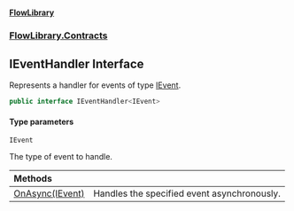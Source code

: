 #### [FlowLibrary](FlowLibrary.md 'FlowLibrary')
### [FlowLibrary.Contracts](FlowLibrary.Contracts.md 'FlowLibrary.Contracts')

## IEventHandler<IEvent> Interface

Represents a handler for events of type [IEvent](IEventHandler_IEvent_.md#FlowLibrary.Contracts.IEventHandler_IEvent_.IEvent 'FlowLibrary.Contracts.IEventHandler<IEvent>.IEvent').

```csharp
public interface IEventHandler<IEvent>
```
#### Type parameters

<a name='FlowLibrary.Contracts.IEventHandler_IEvent_.IEvent'></a>

`IEvent`

The type of event to handle.

| Methods | |
| :--- | :--- |
| [OnAsync(IEvent)](IEventHandler_IEvent_.OnAsync.gUvk29ggSNIGxjJ3mF9rzQ.md 'FlowLibrary.Contracts.IEventHandler<IEvent>.OnAsync(IEvent)') | Handles the specified event asynchronously. |
